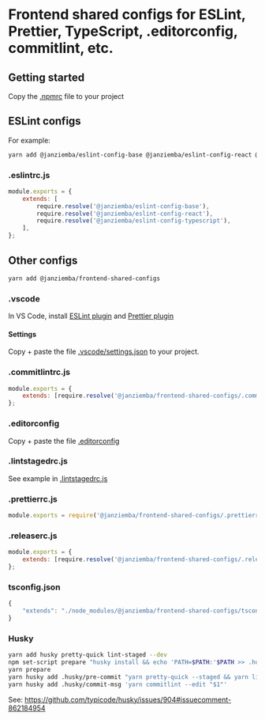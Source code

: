 # Frontend shared configs for ESLint, Prettier, TypeScript, .editorconfig, commitlint, etc.

## Getting started

Copy the [.npmrc](.npmrc) file to your project

## ESLint configs

For example:

```sh
yarn add @janziemba/eslint-config-base @janziemba/eslint-config-react @janziemba/eslint-config-typescript
```

### .eslintrc.js

```js
module.exports = {
    extends: [
        require.resolve('@janziemba/eslint-config-base'),
        require.resolve('@janziemba/eslint-config-react'),
        require.resolve('@janziemba/eslint-config-typescript'),
    ],
};
```

## Other configs

```sh
yarn add @janziemba/frontend-shared-configs
```

### .vscode

In VS Code, install [ESLint plugin](https://marketplace.visualstudio.com/items?itemName=dbaeumer.vscode-eslint) and [Prettier plugin](https://marketplace.visualstudio.com/items?itemName=esbenp.prettier-vscode)

#### Settings

Copy + paste the file [.vscode/settings.json](.vscode/settings.json) to your project.

### .commitlintrc.js

```js
module.exports = {
    extends: [require.resolve('@janziemba/frontend-shared-configs/.commitlintrc.js')],
};
```

### .editorconfig

Copy + paste the file [.editorconfig](.editorconfig)

### .lintstagedrc.js

See example in [.lintstagedrc.js](.lintstagedrc.js)

### .prettierrc.js

```js
module.exports = require('@janziemba/frontend-shared-configs/.prettierrc.js');
```

### .releaserc.js

```js
module.exports = {
    extends: [require.resolve('@janziemba/frontend-shared-configs/.releaserc.js')],
};
```

### tsconfig.json

```js
{
    "extends": "./node_modules/@janziemba/frontend-shared-configs/tsconfig.json"
}
```

### Husky

```sh
yarn add husky pretty-quick lint-staged --dev
npm set-script prepare "husky install && echo 'PATH=$PATH:'$PATH >> .husky/_/husky.sh"
yarn prepare
yarn husky add .husky/pre-commit "yarn pretty-quick --staged && yarn lint-staged && yarn tsc"
yarn husky add .husky/commit-msg 'yarn commitlint --edit "$1"'
```

See: https://github.com/typicode/husky/issues/904#issuecomment-862184954
